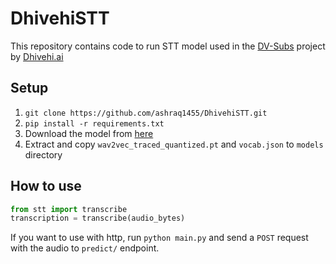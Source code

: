 # DhivehiSTT
This repository contains code to run STT model used in the [DV-Subs](https://github.com/DhivehiAI/DV-Subs) project by [Dhivehi.ai](https://dhivehi.ai/)

## Setup
1. ```git clone https://github.com/ashraq1455/DhivehiSTT.git```
2. ```pip install -r requirements.txt```
3. Download the model from [here](https://dhivehi.ai/docs/technologies/stt/)
4. Extract and copy ```wav2vec_traced_quantized.pt``` and ```vocab.json``` to ```models``` directory

## How to use
```python
from stt import transcribe
transcription = transcribe(audio_bytes)
```
If you want to use with http, run ```python main.py``` and send a ```POST``` request with the audio to ```predict/``` endpoint.

